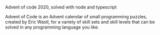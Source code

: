 Advent of code 2020, solved with node and typescript

Advent of Code is an Advent calendar of small programming puzzles, created by Eric Wastl, for a variety of skill sets and skill levels that can be solved in any programming language you like.
